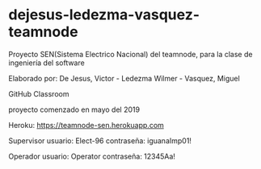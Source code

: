 # dejesus-ledezma-vasquez-teamnode

Proyecto SEN(Sistema Electrico Nacional) del teamnode, para la clase de ingeniería del software

Elaborado por: De Jesus, Victor - Ledezma Wilmer - Vasquez, Miguel 

GitHub Classroom 

proyecto comenzado en mayo del 2019

Heroku: https://teamnode-sen.herokuapp.com


Supervisor
usuario:    Elect-96
contraseña: iguanaImp01!

Operador
usuario:   Operator
contraseña: 12345Aa!
